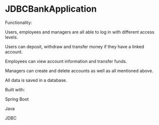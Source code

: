 # JDBCBankApplication

Functionality:

Users, employees and managers are all able to log in with different access levels. 

Users can deposit, withdraw and transfer money if they have a linked account. 

Employees can view account information and transfer funds.

Managers can create and delete accounts as well as all mentioned above.

All data is saved in a database.


Built with:

Spring Boot

Java

JDBC

